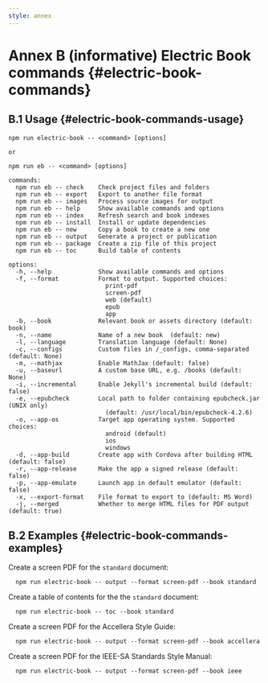 ```yaml
---
style: annex
---
```


# Annex B **(informative)** Electric Book commands {#electric-book-commands}

## B.1 Usage {#electric-book-commands-usage}
```
npm run electric-book -- <command> [options]

or

npm run eb -- <command> [options]

commands:
  npm run eb -- check    Check project files and folders
  npm run eb -- export   Export to another file format
  npm run eb -- images   Process source images for output
  npm run eb -- help     Show available commands and options
  npm run eb -- index    Refresh search and book indexes
  npm run eb -- install  Install or update dependencies
  npm run eb -- new      Copy a book to create a new one
  npm run eb -- output   Generate a project or publication
  npm run eb -- package  Create a zip file of this project
  npm run eb -- toc      Build table of contents

options:
  -h, --help             Show available commands and options
  -f, --format           Format to output. Supported choices:
                           print-pdf
                           screen-pdf
                           web (default)
                           epub
                           app
  -b, --book             Relevant book or assets directory (default: book)
  -n, --name             Name of a new book  (default: new)
  -l, --language         Translation language (default: None)
  -c, --configs          Custom files in /_configs, comma-separated (default: None)
  -m, --mathjax          Enable MathJax (default: false)
  -u, --baseurl          A custom base URL, e.g. /books (default: None)
  -i, --incremental      Enable Jekyll's incremental build (default: false)
  -e, --epubcheck        Local path to folder containing epubcheck.jar (UNIX only)
                           (default: /usr/local/bin/epubcheck-4.2.6)
  -o, --app-os           Target app operating system. Supported choices:
                           android (default)
                           ios
                           windows
  -d, --app-build        Create app with Cordova after building HTML (default: false)
  -r, --app-release      Make the app a signed release (default: false)
  -p, --app-emulate      Launch app in default emulator (default: false)
  -x, --export-format    File format to export to (default: MS Word)
  -j, --merged           Whether to merge HTML files for PDF output (default: true)

```

## B.2 Examples {#electric-book-commands-examples}

Create a screen PDF for the `standard` document:

```
  npm run electric-book -- output --format screen-pdf --book standard
```

Create a table of contents for the the `standard` document:

```
  npm run electric-book -- toc --book standard
```

Create a screen PDF for the Accellera Style Guide:

```
  npm run electric-book -- output --format screen-pdf --book accellera
```

Create a screen PDF for the IEEE-SA Standards Style Manual:

```
  npm run electric-book -- output --format screen-pdf --book ieee
```
